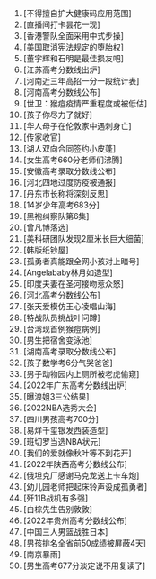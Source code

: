
1. [不得擅自扩大健康码应用范围]
1. [直播间打卡昙花一现]
1. [香港警队全面采用中式步操]
1. [美国取消宪法规定的堕胎权]
1. [董宇辉和石明是最佳损友吧]
1. [江苏高考分数线出炉]
1. [河南近三年高招一分一段统计表]
1. [河南高考分数线公布]
1. [世卫：猴痘疫情严重程度或被低估]
1. [孩子你尽力了就好]
1. [华人母子在伦敦家中遇刺身亡]
1. [传家收官]
1. [湖人双向合同签约小皮蓬]
1. [女生高考660分老师们沸腾]
1. [安徽高考录取分数线公布]
1. [河北四地过度防疫被通报]
1. [丹东市长称将深刻反思]
1. [14岁少年高考683分]
1. [黑袍纠察队第6集]
1. [曾凡博落选]
1. [美科研团队发现2厘米长巨大细菌]
1. [韩版纸钞屋]
1. [孤勇者真能跟全网小孩对上暗号]
1. [Angelababy林月如造型]
1. [印度夫妻在圣河接吻惹众怒]
1. [河北高考分数线公布]
1. [张天爱模仿王心凌唱山海]
1. [特战队员挑战叶问蹲]
1. [台湾现首例猴痘病例]
1. [男生把宿舍变泳池]
1. [湖南高考录取分数线公布]
1. [孩子数学考6分气哭爸爸]
1. [男子动物园内上厕所被老虎偷窥]
1. [2022年广东高考分数线出炉]
1. [曝浪姐3三公结果]
1. [2022NBA选秀大会]
1. [四川男孩高考700分]
1. [易烊千玺银发西装造型]
1. [班切罗当选NBA状元]
1. [我们的爱就像秋叶等不到花开]
1. [2022年陕西高考分数线公布]
1. [俄坦克厂感谢马克龙送上卡车炮]
1. [幼儿园老师把起床铃声设成孤勇者]
1. [歼11B战机有多强]
1. [白棕先生告别敦敦]
1. [2022年贵州高考分数线公布]
1. [中国三人男篮战胜日本]
1. [男孩排名全省前50成绩被屏蔽4天]
1. [南京暴雨]
1. [男生高考677分淡定说不用复读了]